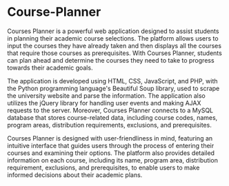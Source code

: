 # Course-Planner

Courses Planner is a powerful web application designed to assist students in planning their academic course selections. The platform allows users to input the courses they have already taken and then displays all the courses that require those courses as prerequisites. With Courses Planner, students can plan ahead and determine the courses they need to take to progress towards their academic goals.

The application is developed using HTML, CSS, JavaScript, and PHP, with the Python programming language's Beautiful Soup library, used to scrape the university website and parse the information. The application also utilizes the jQuery library for handling user events and making AJAX requests to the server. Moreover, Courses Planner connects to a MySQL database that stores course-related data, including course codes, names, program areas, distribution requirements, exclusions, and prerequisites.

Courses Planner is designed with user-friendliness in mind, featuring an intuitive interface that guides users through the process of entering their courses and examining their options. The platform also provides detailed information on each course, including its name, program area, distribution requirement, exclusions, and prerequisites, to enable users to make informed decisions about their academic plans.
